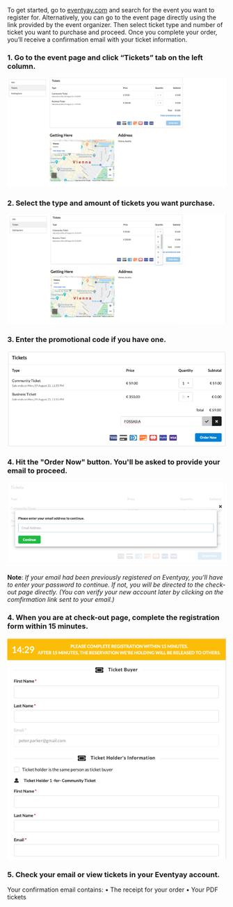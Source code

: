 To get started, go to [eventyay.com](eventyay.com) and search for the event you want to register for. Alternatively, you can go to the event page directly using the link provided by the event organizer. Then select ticket type and number of ticket you want to purchase and proceed. 
Once you complete your order, you’ll receive a confirmation email with your ticket information. 

### 1. Go to the event page and click “Tickets” tab on the left column.  
![Buying Ticket](/speakers-and-attendees/images/how-to-buy-ticket1.png)

### 2. Select the type and amount of tickets you want purchase.
![Buying Ticket](/speakers-and-attendees/images/how-to-buy-ticket2.png)

### 3. Enter the promotional code if you have one.
![Buying Ticket](/speakers-and-attendees/images/how-to-buy-ticket5.png)

### 4. Hit the "Order Now" button. You'll be asked to provide your email to proceed. 
![Buying Ticket](/speakers-and-attendees/images/how-to-buy-ticket3.png)

**Note**: *If your email had been previously registered on Eventyay, you'll have to enter your password to continue.
If not, you will be directed to the check-out page directly. (You can verify your new account later by clicking on the comfirmation link sent to your email.)*

### 4. When you are at check-out page, complete the registration form within 15 minutes.
![Buying Ticket](/speakers-and-attendees/images/how-to-buy-ticket4.png)

### 5. Check your email or view tickets in your Eventyay account.
Your confirmation email contains:
• The receipt for your order
• Your PDF tickets
